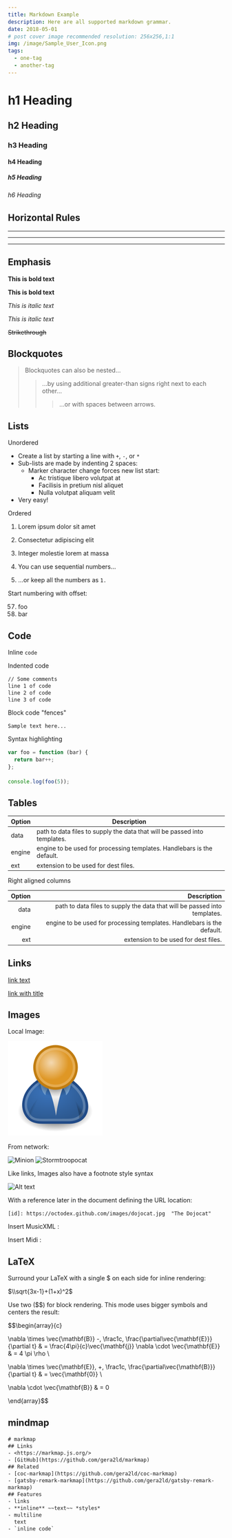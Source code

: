 ```yaml
---
title: Markdown Example
description: Here are all supported markdown grammar.
date: 2018-05-01
# post cover image recommended resolution: 256x256,1:1
img: /image/Sample_User_Icon.png
tags:
  - one-tag
  - another-tag
---
```


# h1 Heading
## h2 Heading
### h3 Heading
#### h4 Heading
##### h5 Heading
###### h6 Heading


## Horizontal Rules

___

---

***


## Emphasis

**This is bold text**

__This is bold text__

*This is italic text*

_This is italic text_

~~Strikethrough~~


## Blockquotes


> Blockquotes can also be nested...
>> ...by using additional greater-than signs right next to each other...
> > > ...or with spaces between arrows.


## Lists

Unordered

+ Create a list by starting a line with `+`, `-`, or `*`
+ Sub-lists are made by indenting 2 spaces:
  - Marker character change forces new list start:
    * Ac tristique libero volutpat at
    + Facilisis in pretium nisl aliquet
    - Nulla volutpat aliquam velit
+ Very easy!

Ordered

1. Lorem ipsum dolor sit amet
2. Consectetur adipiscing elit
3. Integer molestie lorem at massa


1. You can use sequential numbers...
1. ...or keep all the numbers as `1.`

Start numbering with offset:

57. foo
58. bar


## Code

Inline `code`

Indented code

    // Some comments
    line 1 of code
    line 2 of code
    line 3 of code


Block code "fences"

```
Sample text here...
```

Syntax highlighting

``` js
var foo = function (bar) {
  return bar++;
};

console.log(foo(5));
```

## Tables

| Option | Description |
| ------ | ----------- |
| data   | path to data files to supply the data that will be passed into templates. |
| engine | engine to be used for processing templates. Handlebars is the default. |
| ext    | extension to be used for dest files. |

Right aligned columns

| Option | Description |
| ------:| -----------:|
| data   | path to data files to supply the data that will be passed into templates. |
| engine | engine to be used for processing templates. Handlebars is the default. |
| ext    | extension to be used for dest files. |


## Links

[link text](https://github.com/NeroBlackstone/lume-blog-muse)

[link with title](https://github.com/NeroBlackstone/lume-blog-muse "title text!")


## Images

Local Image:

![img](image/Sample_User_Icon.png)

From network:

![Minion](https://octodex.github.com/images/minion.png)
![Stormtroopocat](https://octodex.github.com/images/stormtroopocat.jpg "The Stormtroopocat")

Like links, Images also have a footnote style syntax

![Alt text][id]

With a reference later in the document defining the URL location:

```
[id]: https://octodex.github.com/images/dojocat.jpg  "The Dojocat"
```

[id]: https://octodex.github.com/images/dojocat.jpg  "The Dojocat"

Insert MusicXML :

<osmd-container file="Beethoven.xml"><osmd-container/>

Insert Midi :

<midi-container file="sample.mid" type="piano_roll"><midi-container/>

## LaTeX

Surround your LaTeX with a single $ on each side for inline rendering:

$\\sqrt{3x-1}+(1+x)^2$

Use two ($$) for block rendering. This mode uses bigger symbols and centers the result:

$$\begin{array}{c}

\nabla \times \vec{\mathbf{B}} -\, \frac1c\, \frac{\partial\vec{\mathbf{E}}}{\partial t} &
= \frac{4\pi}{c}\vec{\mathbf{j}}    \nabla \cdot \vec{\mathbf{E}} & = 4 \pi \rho \\

\nabla \times \vec{\mathbf{E}}\, +\, \frac1c\, \frac{\partial\vec{\mathbf{B}}}{\partial t} & = \vec{\mathbf{0}} \\

\nabla \cdot \vec{\mathbf{B}} & = 0

\end{array}$$

## mindmap

```mindmap
# markmap
## Links
- <https://markmap.js.org/>
- [GitHub](https://github.com/gera2ld/markmap)
## Related
- [coc-markmap](https://github.com/gera2ld/coc-markmap)
- [gatsby-remark-markmap](https://github.com/gera2ld/gatsby-remark-markmap)
## Features
- links
- **inline** ~~text~~ *styles*
- multiline
  text
- `inline code`
```